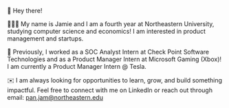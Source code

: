 👋 Hey there!

👩🏻‍💻 My name is Jamie and I am a fourth year at Northeastern University, studying computer science and economics! I am interested in product management and startups. 

🌱 Previously, I worked as a SOC Analyst Intern at Check Point Software Technologies and as a Product Manager Intern at Microsoft Gaming (Xbox)! I am currently a Product Manager Intern @ Tesla.

✉️ I am always looking for opportunities to learn, grow, and build something impactful. Feel free to connect with me on LinkedIn or reach out through email: pan.jam@northeastern.edu

<!--
**jpanct/jpanct** is a ✨ _special_ ✨ repository because its `README.md` (this file) appears on your GitHub profile.

Here are some ideas to get you started:

- 🔭 I’m currently working on ...
- 🌱 I’m currently learning ...
- 👯 I’m looking to collaborate on ...
- 🤔 I’m looking for help with ...
- 💬 Ask me about ...
- 📫 How to reach me: ...
- 😄 Pronouns: ...
- ⚡ Fun fact: ...
-->
